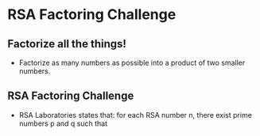 # RSA Factoring Challenge
## Factorize all the things!
* Factorize as many numbers as possible into a product of two smaller numbers.
## RSA Factoring Challenge
* RSA Laboratories states that: for each RSA number n, there exist prime numbers p and q such that
